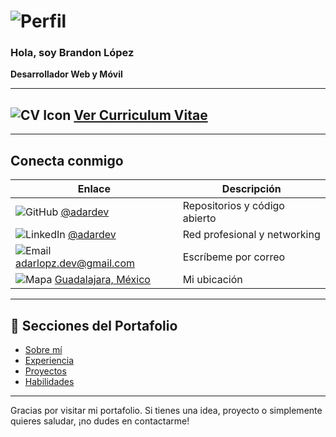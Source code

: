 # ![Perfil](https://lightgray-sardine-268341.hostingersite.com/dist/photos/profile_photo.jpg)  
### Hola, soy Brandon López  
**Desarrollador Web y Móvil**

---

## ![CV Icon](https://lightgray-sardine-268341.hostingersite.com/dist/icons/cv_icon.svg) [Ver Curriculum Vitae](https://lightgray-sardine-268341.hostingersite.com/dist/cvs/english_cv.pdf)

---

## Conecta conmigo

| Enlace | Descripción |
|--------|-------------|
| ![GitHub](https://lightgray-sardine-268341.hostingersite.com/dist/logos/github_logo.svg) [@adardev](https://github.com/adardev) | Repositorios y código abierto |
| ![LinkedIn](https://lightgray-sardine-268341.hostingersite.com/dist/logos/linkedin_logo.svg) [@adardev](https://www.linkedin.com/in/adardev) | Red profesional y networking |
| ![Email](https://lightgray-sardine-268341.hostingersite.com/dist/icons/email_icon.svg) [adarlopz.dev@gmail.com](mailto:adarlopz.dev@gmail.com) | Escríbeme por correo |
| ![Mapa](https://lightgray-sardine-268341.hostingersite.com/dist/icons/map_icon.svg) [Guadalajara, México](https://maps.app.goo.gl/jgDoBZkpe1rsiSNm7) | Mi ubicación |

---

## 🧠 Secciones del Portafolio

- [Sobre mí](https://lightgray-sardine-268341.hostingersite.com/#about)
- [Experiencia](https://lightgray-sardine-268341.hostingersite.com/#experience)
- [Proyectos](https://lightgray-sardine-268341.hostingersite.com/#projects)
- [Habilidades](https://lightgray-sardine-268341.hostingersite.com/#skills)

---

Gracias por visitar mi portafolio. Si tienes una idea, proyecto o simplemente quieres saludar, ¡no dudes en contactarme!

